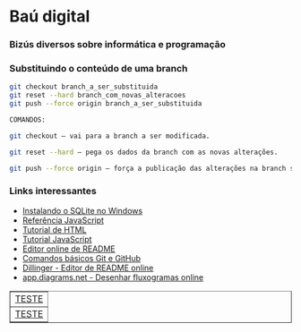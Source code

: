 # Baú digital
### Bizús diversos sobre informática e programação

### Substituindo o conteúdo de uma branch
```sh
git checkout branch_a_ser_substituida
git reset --hard branch_com_novas_alteracoes
git push --force origin branch_a_ser_substituida

COMANDOS:

git checkout — vai para a branch a ser modificada.

git reset --hard — pega os dados da branch com as novas alterações.

git push --force origin — força a publicação das alterações na branch substituída.
```

### Links interessantes
<ul>
  <li><a href="https://github.com/arataca89/bau/blob/main/instalando_sqlite.md">Instalando o SQLite no Windows</a></li>
  <li><a href="https://developer.mozilla.org/pt-BR/docs/Web/JavaScript/Reference">Referência JavaScript</a></li>
  <li><a href="https://tutorialehtml.com/pt/html-guia-completo-tutorial-html/">Tutorial de HTML</a>  </li>
  <li><a href="https://www.w3schools.com/js/">Tutorial JavaScript</a></li>
  <li><a href="https://readme.so/pt">Editor online de README</a></li>
  <li><a href="https://github.com/Thiago-Nascimento/referencia-git">Comandos básicos Git e GitHub</a.</li>
  <li><a href="https://dillinger.io">Dillinger - Editor de README online</a></li>
  <li><a href="https://app.diagrams.net">app.diagrams.net - Desenhar fluxogramas online</a.</li>
</ul>  

<table border=1>
  <tr><td>TESTE</td></tr> 
  <tr><td>TESTE</td></tr> 
</table>
